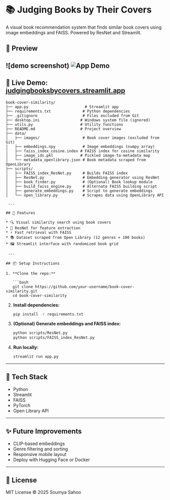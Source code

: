 # 📚 Judging Books by Their Covers

A visual book recommendation system that finds similar book covers using image embeddings and FAISS. Powered by ResNet and Streamlit.

## 📸 Preview

![demo screenshot)
![App Demo](media/demo_gif.gif)
---

🔗 **Live Demo:** [judgingbooksbycovers.streamlit.app](https://judgingbooksbycovers.streamlit.app/)
 ---

```
book-cover-similarity/
├── app.py                         # Streamlit app
├── requirements.txt              # Python dependencies
├── .gitignore                    # Files excluded from Git
├── desktop.ini                  # Windows system file (ignored)
├── utils.py                     # Utility functions
├── README.md                    # Project overview
├── data/
│   ├── images/                   # Book cover images (excluded from Git)
│   ├── embeddings.npy            # Image embeddings (numpy array)
│   ├── faiss_index_cosine.index # FAISS index for cosine similarity
│   ├── image_ids.pkl            # Pickled image-to-metadata map
│   └── metadata_openlibrary.json # Book metadata scraped from OpenLibrary
├── scripts/
│   ├── FAISS_index_ResNet.py     # Builds FAISS index
│   ├── ResNet.py                 # Embedding generator using ResNet
│   ├── book_finder.py            # (Optional) Book lookup module
│   ├── build_faiss_engine.py     # Alternate FAISS building script
│   ├── generate_embeddings.py    # Script to generate embeddings
│   └── open_library.py           # Scrapes data using OpenLibrary API

 ---

## 🚀 Features

* 🔍 Visual similarity search using book covers
* 🤖 ResNet for feature extraction
* ⚡ Fast retrieval with FAISS
* 📚 Dataset scraped from Open Library (12 genres × 100 books)
* 🖼 Streamlit interface with randomized book grid

 ---

## 📦 Setup Instructions

1. **Clone the repo:**

   ```bash
   git clone https://github.com/your-username/book-cover-similarity.git
   cd book-cover-similarity
   ```

2. **Install dependencies:**

   ```bash
   pip install -r requirements.txt
   ```

3. **(Optional) Generate embeddings and FAISS index:**

   ```bash
   python scripts/ResNet.py
   python scripts/FAISS_index_ResNet.py
   ```

4. **Run locally:**

   ```bash
   streamlit run app.py
   ```

---

## 🧠 Tech Stack

* Python
* Streamlit
* FAISS
* PyTorch
* Open Library API

---

## ✨ Future Improvements

* CLIP-based embeddings
* Genre filtering and sorting
* Responsive mobile layout
* Deploy with Hugging Face or Docker

---



## 📜 License

MIT License © 2025 Soumya Sahoo
